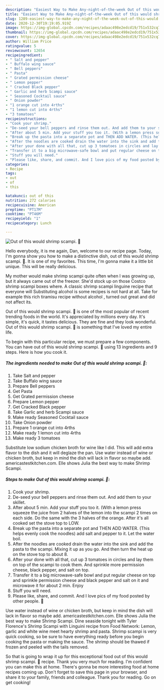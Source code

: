 ```yaml
---
description: "Easiest Way to Make Any-night-of-the-week Out of this would shrimp scampi. 🙂"
title: "Easiest Way to Make Any-night-of-the-week Out of this would shrimp scampi. 🙂"
slug: 1289-easiest-way-to-make-any-night-of-the-week-out-of-this-would-shrimp-scampi
date: 2020-12-30T19:19:05.919Z
image: https://img-global.cpcdn.com/recipes/adaac498e2edcd19/751x532cq70/out-of-this-would-shrimp-scampi-🙂-recipe-main-photo.jpg
thumbnail: https://img-global.cpcdn.com/recipes/adaac498e2edcd19/751x532cq70/out-of-this-would-shrimp-scampi-🙂-recipe-main-photo.jpg
cover: https://img-global.cpcdn.com/recipes/adaac498e2edcd19/751x532cq70/out-of-this-would-shrimp-scampi-🙂-recipe-main-photo.jpg
author: William Price
ratingvalue: 5
reviewcount: 12654
recipeingredient:
- " Salt and pepper"
- " Buffalo wing sauce"
- " Bell peppers"
- " Pasta"
- " Grated permission cheese"
- " Lemon pepper"
- " Cracked Black pepper"
- " Garlic and herb Scampi sauce"
- " Seasoned Cocktail sauce"
- " Onion powder"
- "1 orange cut into 4rths"
- "1 lemon cut into 4rths"
- "3 tomatoes"
recipeinstructions:
- "Cook your shrimp."
- "De-seed your bell peppers and rinse them out. And add them to your skillet."
- "After about 5 min. Add your stuff you too it. (With a lemon press squeeze the juice from 2 halves of the lemon into the scampi 2 times on each side. Do the same with the 3 halves of the orange. After it&#39;s all cooked set the stove top to LOW."
- "Break up the pasta into a separate pot and THEN ADD WATER. (This helps evenly cook the noodles) add salt and pepper to it. Let the water boil."
- "After the noodles are cooked drain the water into the sink and add the pasta to the scampi. Mixing it up as you go. And then turn the heat up on the stove top to about 8."
- "After your done with all that, cut up 3 tomatoes in circles and lay them on top of the scampi to cook them. And sprinkle more permission cheese, black pepper, and salt on top."
- "Transfer it to a big microwave-safe bowl and put regular cheese on top and sprinkle permission cheese and black pepper and salt on it and microwave it for about 2 min. Enjoy"
- "Stuff you will need."
- "Please like, share, and commit. And I love pics of my food posted by other people. 🙂"
categories:
- Recipe
tags:
- out
- of
- this

katakunci: out of this 
nutrition: 272 calories
recipecuisine: American
preptime: "PT17M"
cooktime: "PT46M"
recipeyield: "1"
recipecategory: Lunch

---
```



![Out of this would shrimp scampi. 🙂](https://img-global.cpcdn.com/recipes/adaac498e2edcd19/751x532cq70/out-of-this-would-shrimp-scampi-🙂-recipe-main-photo.jpg)

Hello everybody, it is me again, Dan, welcome to our recipe page. Today, I'm gonna show you how to make a distinctive dish, out of this would shrimp scampi. 🙂. It is one of my favorites. This time, I'm gonna make it a little bit unique. This will be really delicious.

My mother would make shrimp scampi quite often when I was growing up, but it always came out of the freezer. She&#39;d stock up on those Costco shrimp scampi boxes where. A classic shrimp scampi linguine recipe that everyone will Substituting alcohol is some recipes is not hard at all. Take for example this rich tiramisu recipe without alcohol , turned out great and did not affect its.

Out of this would shrimp scampi. 🙂 is one of the most popular of recent trending foods in the world. It's appreciated by millions every day. It's simple, it's quick, it tastes delicious. They are fine and they look wonderful. Out of this would shrimp scampi. 🙂 is something that I've loved my entire life.


To begin with this particular recipe, we must prepare a few components. You can have out of this would shrimp scampi. 🙂 using 13 ingredients and 9 steps. Here is how you cook it.

<!--inarticleads1-->

##### The ingredients needed to make Out of this would shrimp scampi. 🙂:

1. Take  Salt and pepper
1. Take  Buffalo wing sauce
1. Prepare  Bell peppers
1. Get  Pasta
1. Get  Grated permission cheese
1. Prepare  Lemon pepper
1. Get  Cracked Black pepper
1. Take  Garlic and herb Scampi sauce
1. Make ready  Seasoned Cocktail sauce
1. Take  Onion powder
1. Prepare 1 orange cut into 4rths
1. Make ready 1 lemon cut into 4rths
1. Make ready 3 tomatoes


Substitute low sodium chicken broth for wine like I did. This will add extra flavor to the dish and it will deglaze the pan. Use water instead of wine or chicken broth, but keep in mind the dish will lack in flavor so maybe add. americastestkitchen.com. Elle shows Julia the best way to make Shrimp Scampi. 

<!--inarticleads2-->

##### Steps to make Out of this would shrimp scampi. 🙂:

1. Cook your shrimp.
1. De-seed your bell peppers and rinse them out. And add them to your skillet.
1. After about 5 min. Add your stuff you too it. (With a lemon press squeeze the juice from 2 halves of the lemon into the scampi 2 times on each side. Do the same with the 3 halves of the orange. After it&#39;s all cooked set the stove top to LOW.
1. Break up the pasta into a separate pot and THEN ADD WATER. (This helps evenly cook the noodles) add salt and pepper to it. Let the water boil.
1. After the noodles are cooked drain the water into the sink and add the pasta to the scampi. Mixing it up as you go. And then turn the heat up on the stove top to about 8.
1. After your done with all that, cut up 3 tomatoes in circles and lay them on top of the scampi to cook them. And sprinkle more permission cheese, black pepper, and salt on top.
1. Transfer it to a big microwave-safe bowl and put regular cheese on top and sprinkle permission cheese and black pepper and salt on it and microwave it for about 2 min. Enjoy
1. Stuff you will need.
1. Please like, share, and commit. And I love pics of my food posted by other people. 🙂


Use water instead of wine or chicken broth, but keep in mind the dish will lack in flavor so maybe add. americastestkitchen.com. Elle shows Julia the best way to make Shrimp Scampi. Dine seaside tonight with Tyler Florence&#39;s Shrimp Scampi with Linguini recipe from Food Network: Lemon, garlic and white wine meet hearty shrimp and pasta. Shrimp scampi is very quick cooking, so be sure to have everything ready before you begin cooking the pasta or making the sauce. The shrimp should be thawed if frozen and peeled with the tails removed. 

So that is going to wrap it up for this exceptional food out of this would shrimp scampi. 🙂 recipe. Thank you very much for reading. I'm confident you can make this at home. There's gonna be more interesting food at home recipes coming up. Don't forget to save this page in your browser, and share it to your family, friends and colleague. Thank you for reading. Go on get cooking!
